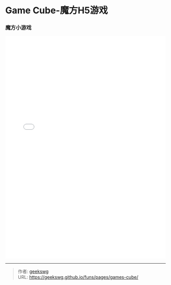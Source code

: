 # Game Cube-魔方H5游戏

<!--more-->
<!DOCTYPE html>
<html lang="zh">

<head>
  <meta charset="UTF-8">
  <meta name="viewport" content="width=device-width, initial-scale=1.0">
  <title>html -title</title>
  <script src="https://cdn.bootcdn.net/ajax/libs/vue/3.2.45/vue.global.js"></script>
  <link href="https://cdn.bootcdn.net/ajax/libs/element-plus/2.2.28/index.css" rel="stylesheet" />

  <style>
    
  </style>
</head>
<body>
  <h3>魔方小游戏</h3>
  <iframe allowtransparency="true" frameborder="0" width="100%" height="700px" scrolling="no" src="/funs/games/html5-css3-3d-rubik-cube/cube.html"></iframe> 
</body>
</html>

---

> 作者: [geekswg](https://geekswg.github.io)  
> URL: https://geekswg.github.io/funs/pages/games-cube/  

